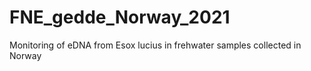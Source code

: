 # FNE_gedde_Norway_2021
Monitoring of eDNA from Esox lucius in frehwater samples collected in Norway

